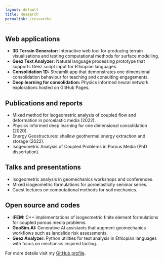 ```yaml
---
layout: default
title: Research
permalink: /research/
---
```


## Web applications

- **3D Terrain Generator:** Interactive web tool for producing terrain visualisations and testing computational methods for surface modelling.
- **Geez Text Analyzer:** Natural language processing prototype that supports Geez script input for Ethiopian languages.
- **Consolidation 1D:** Streamlit app that demonstrates one dimensional consolidation behaviour for teaching and consulting engagements.
- **Deep learning for consolidation:** Physics informed neural network explorations hosted on GitHub Pages.

## Publications and reports

- Mixed method for isogeometric analysis of coupled flow and deformation in poroelastic media (2022).
- Physics informed deep learning for one dimensional consolidation (2020).
- Energy Geostructures: shallow geothermal energy extraction and storage (2022).
- Isogeometric Analysis of Coupled Problems in Porous Media (PhD dissertation).

## Talks and presentations

- Isogeometric analysis in geomechanics workshops and conferences.
- Mixed isogeometric formulations for poroelasticity seminar series.
- Guest lectures on computational methods for soil mechanics.

## Open source and codes

- **IFEM:** C++ implementations of isogeometric finite element formulations for coupled porous media problems.
- **GeoSim.AI:** Generative AI assistants that augment geomechanics workflows such as landslide risk assessments.
- **Geez Analyzer:** Python utilities for text analysis in Ethiopian languages with focus on mechanics inspired tooling.

For more details visit my [GitHub profile](https://github.com/yaredwb).
